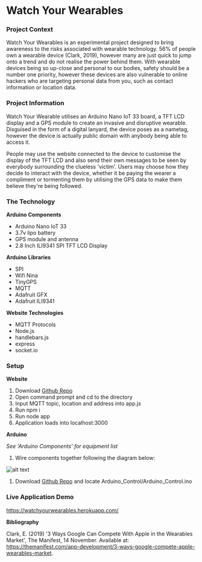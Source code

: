 # **Watch Your Wearables** #

### **Project Context**

Watch Your Wearables is an experimental project designed to bring awareness to the risks associated with wearable technology. 56% of people own a wearable device (Clark, 2019), however many are just quick to jump onto a trend and do not realise the power behind them. With wearable devices being so up-close and personal to our bodies, safety should be a number one priority, however these devices are also vulnerable to online hackers who are targeting personal data from you, such as contact information or location data.

### **Project Information**

Watch Your Wearable utilises an Arduino Nano IoT 33 board, a TFT LCD display and a GPS module to create an invasive and disruptive wearable. Disguised in the form of a digital lanyard, the device poses as a nametag, however the device is actually public domain with anybody being able to access it.

People may use the website connected to the device to customise the display of the TFT LCD and also send their own messages to be seen by everybody surrounding the clueless 'victim'. Users may choose how they decide to interact with the device, whether it be paying the wearer a compliment or tormenting them by utilising the GPS data to make them believe they're being followed.

### **The Technology**

**Arduino Components**
- Arduino Nano IoT 33
- 3.7v lipo battery
- GPS module and antenna
- 2.8 Inch ILI9341 SPI TFT LCD Display

**Arduino Libraries**
- SPI
- Wifi Nina
- TinyGPS
- MQTT
- Adafruit GFX
- Adafruit ILI9341

**Website Technologies**
- MQTT Protocols
- Node.js
- handlebars.js
- express
- socket.io

### **Setup**

**Website**
1. Download [Github Repo](https://github.com/EmmaStolly/watchyourwearable)
2. Open command prompt and cd to the directory
3. Input MQTT topic, location and address into app.js
4. Run npm i
5. Run node app
6. Application loads into localhost:3000

**Arduino**

_See 'Arduino Components' for equipment list_

1. Wire components together following the diagram below:

![alt text](
  )
1. Download [Github Repo](https://github.com/EmmaStolly/watchyourwearable) and locate Arduino_Control/Arduino_Control.ino


### Live Application Demo

https://watchyourwearables.herokuapp.com/



**Bibliography**

Clark, E. (2019) '3 Ways Google Can Compete With Apple in the Wearables Market', The Manifest, 14 November. Available at: https://themanifest.com/app-development/3-ways-google-compete-apple-wearables-market.
